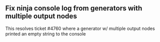 ## Fix ninja console log from generators with multiple output nodes

This resolves ticket #4760 where a generator w/ multiple output nodes printed an empty string to the console
